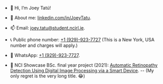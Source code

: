 - 👋 Hi, I’m Joey Tatú!
- 👀 About me: [linkedin.com/in/JoeyTatu](https://linkedin.com/in/JoeyTatu).
- 📫 Email: [joey.tatu@student.ncirl.ie](mailto:joey.tatu@student.ncirl.ie).
- 📞 Public phone number: [+1 (929)-923-7727](tel:+19299237727) (This is a New York, USA number and charges will apply.)
- 📱 WhatsApp: [+1 (929)-923-7727](https://wa.me/message/UNFNQDVZ2X4IB1).

- 📱 NCI Showcase BSc. final year project (2021): [Automatic Retinopathy Detection Using Digital Image Processing via a Smart Device](https://showcase.ncirl.ie/Details/automatic-retinopathy-detection-using-digital-image-processing-via-a-smart-device).
-- (My only regret is the very long title. 😂)

<!---
JoeyTatu/JoeyTatu is a ✨ special ✨ repository because its `README.md` (this file) appears on your GitHub profile.
You can click the Preview link to take a look at your changes.
--->
